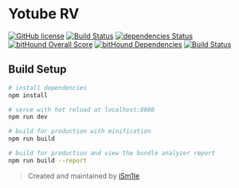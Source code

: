 # Yotube RV

[![GitHub license](https://img.shields.io/badge/license-MIT-blue.svg)](https://raw.githubusercontent.com/iSm1le/yrv-xaff/master/LICENSE)
[![Build Status](https://travis-ci.org/iSm1le/yrv-xaff.svg?branch=master)](https://travis-ci.org/iSm1le/yrv-xaff)
[![dependencies Status](https://david-dm.org/iSm1le/yrv-xaff/status.svg)](https://david-dm.org/iSm1le/yrv-xaff)
[![bitHound Overall Score](https://www.bithound.io/github/iSm1le/yrv-xaff/badges/score.svg)](https://www.bithound.io/github/iSm1le/yrv-xaff)
[![bitHound Dependencies](https://www.bithound.io/github/iSm1le/yrv-xaff/badges/dependencies.svg)](https://www.bithound.io/github/iSm1le/yrv-xaff/master/dependencies/npm)
[![Build Status](https://travis-ci.org/iSm1le/yrv-xaff.svg?branch=production)](https://travis-ci.org/iSm1le/yrv-xaff)

## Build Setup

``` bash
# install dependencies
npm install

# serve with hot reload at localhost:8080
npm run dev

# build for production with minification
npm run build

# build for production and view the bundle analyzer report
npm run build --report
```

> Created and maintained by [iSm1le](https://github.com/iSm1le)
